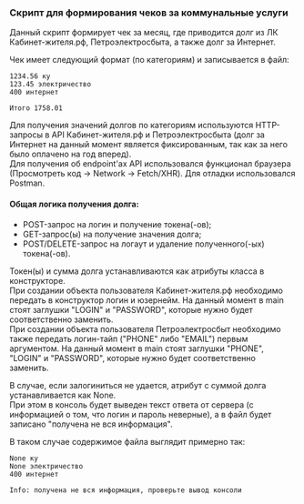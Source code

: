 ### Скрипт для формирования чеков за коммунальные услуги

Данный скрипт формирует чек за месяц, где приводится долг из ЛК Кабинет-жителя.рф, Петроэлектросбыта, а также долг за Интернет.

Чек имеет следующий формат (по категориям) и записывается в файл:
```
1234.56 ку
123.45 электричество
400 интернет

Итого 1758.01
```

Для получения значений долгов по категориям используются HTTP-запросы в API Кабинет-жителя.рф и Петроэлектросбыта (долг за Интернет на данный момент является фиксированным, так как за него было оплачено на год вперед).  
Для получения об endpoint'ах API использовался функционал браузера (Просмотреть код -> Network -> Fetch/XHR). Для отладки использовался Postman.


#### Общая логика получения долга:
- POST-запрос на логин и получение токена(-ов);
- GET-запрос(ы) на получение значения долга;
- POST/DELETE-запрос на логаут и удаление полученного(-ых) токена(-ов).

Токен(ы) и сумма долга устанавливаются как атрибуты класса в конструкторе.  
При создании объекта пользователя Кабинет-жителя.рф необходимо передать в конструктор логин и юзернейм. На данный момент в main стоят заглушки "LOGIN" и "PASSWORD", которые нужно будет соответственно заменить.  
При создании объекта пользователя Петроэлектросбыт необходимо также передать логин-тайп ("PHONE" либо "EMAIL") первым аргументом. На данный момент в main стоят заглушки "PHONE", "LOGIN" и "PASSWORD", которые нужно будет соответственно заменить.


В случае, если залогиниться не удается, атрибут с суммой долга устанавливается как None.  
При этом в консоль будет выведен текст ответа от сервера (с информацией о том, что логин и пароль неверные), а в файл будет записано "получена не вся информация".

В таком случае содержимое файла выглядит примерно так:
```
None ку
None электричество
400 интернет

Info: получена не вся информация, проверьте вывод консоли
```

